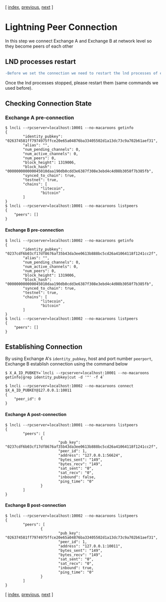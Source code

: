 [ [index](/README.md), [previous](/LIGHTNING-01-peers.md), [next](/LIGHTNING-03-channels.md) ]

# Lightning Peer Connection
In this step we connect Exchange A and Exchange B at network level so they become peers of each other   

## LND processes restart
```diff
-Before we set the connection we need to restart the lnd processes of exchange A and B. You can use control+c at the terminal to do that. You may get a lot of warnings `CRTR: Unable to get block hash for block at height`. These can be ignored. If stopping takes long time you can kill the lnd processes using the command `killall lnd` at the cli terminal.
```

Once the lnd processes stopped, please restart them (same commands we used before).

## Checking Connection State

### Exchange A pre-connection
```shell
$ lncli --rpcserver=localhost:10001 --no-macaroons getinfo
{
        "identity_pubkey": "026374581ff7974975ffce20e65a04876ba33405502d1a13dc73c9a702b61aef31",
        "alias": "",
        "num_pending_channels": 0,
        "num_active_channels": 0,
        "num_peers": 0,
        "block_height": 1319006,
        "block_hash": "000000000000045010daa190db0cdd3e6387f308e3ebd4c4d08b3058f7b385fb",
        "synced_to_chain": true,
        "testnet": true,
        "chains": [
                "litecoin",
                "bitcoin"
        ]
}
$ lncli --rpcserver=localhost:10001 --no-macaroons listpeers
{
    "peers": []
}
```

#### Exchange B pre-connection
```shell
$ lncli --rpcserver=localhost:10002 --no-macaroons getinfo
{
        "identity_pubkey": "0237cdf6b03cf17df8676af35b43da3ee0613b888bc5cd26a41064118f1241cc2f",
        "alias": "",
        "num_pending_channels": 0,
        "num_active_channels": 0,
        "num_peers": 0,
        "block_height": 1319006,
        "block_hash": "000000000000045010daa190db0cdd3e6387f308e3ebd4c4d08b3058f7b385fb",
        "synced_to_chain": true,
        "testnet": true,
        "chains": [
                "litecoin",
                "bitcoin"
        ]
}
$ lncli --rpcserver=localhost:10002 --no-macaroons listpeers
{
    "peers": []
}
```


## Establishing Connection
By using Exchange A's `identity_pubkey`, host and port number `peerport`, Exchange B establish connection using the command below
```shell
$ X_A_ID_PUBKEY=`lncli --rpcserver=localhost:10001 --no-macaroons getinfo|grep identity_pubkey|cut -d '"' -f 4`

$ lncli --rpcserver=localhost:10002 --no-macaroons connect $X_A_ID_PUBKEY@127.0.0.1:10011
{
    "peer_id": 0
}
```

#### Exchange A post-connection
```shell
$ lncli --rpcserver=localhost:10001 --no-macaroons listpeers
{
        "peers": [
                {
                        "pub_key": "0237cdf6b03cf17df8676af35b43da3ee0613b888bc5cd26a41064118f1241cc2f",
                        "peer_id": 1,
                        "address": "127.0.0.1:56624",
                        "bytes_sent": "149",
                        "bytes_recv": "149",
                        "sat_sent": "0",
                        "sat_recv": "0",
                        "inbound": false,
                        "ping_time": "0"
                }
        ]
}
```

#### Exchange B post-connection
```shell
$ lncli --rpcserver=localhost:10002 --no-macaroons listpeers
{
        "peers": [
                {
                        "pub_key": "026374581ff7974975ffce20e65a04876ba33405502d1a13dc73c9a702b61aef31",
                        "peer_id": 1,
                        "address": "127.0.0.1:10011",
                        "bytes_sent": "149",
                        "bytes_recv": "149",
                        "sat_sent": "0",
                        "sat_recv": "0",
                        "inbound": true,
                        "ping_time": "0"
                }
        ]
}
```

[ [index](/README.md), [previous](/LIGHTNING-01-peers.md), [next](/LIGHTNING-03-channels.md) ]
